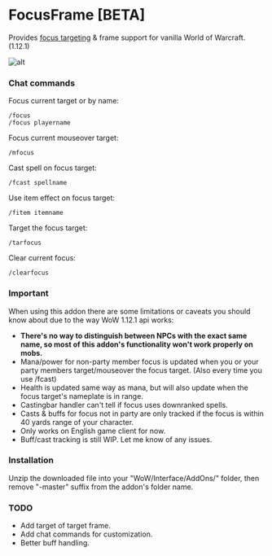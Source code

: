 # FocusFrame [BETA]
Provides [focus targeting](http://wowwiki.wikia.com/wiki/Focus_target) & frame support for vanilla World of Warcraft. (1.12.1)

![alt](http://i.imgur.com/Qziq2wX.jpg)

### Chat commands

Focus current target or by name:
```
/focus
/focus playername
```

Focus current mouseover target:
```
/mfocus
```

Cast spell on focus target:
```
/fcast spellname
```

Use item effect on focus target:
```
/fitem itemname
```

Target the focus target:
```
/tarfocus
```

Clear current focus:
```
/clearfocus
```

### Important
When using this addon there are some limitations or caveats you should know about due to the way WoW 1.12.1 api works:

- **There's no way to distinguish between NPCs with the exact same name, so most of this addon's functionality won't work properly on mobs.**
- Mana/power for non-party member focus is updated when you or your party members target/mouseover the focus target. (Also every time you use /fcast)
- Health is updated same way as mana, but will also update when the focus target's nameplate is in range.
- Castingbar handler can't tell if focus uses downranked spells.
- Casts & buffs for focus not in party are only tracked if the focus is within 40 yards range of your character.
- Only works on English game client for now.
- Buff/cast tracking is still WIP. Let me know of any issues.

### Installation
Unzip the downloaded file into your "WoW/Interface/AddOns/" folder, then remove "-master" suffix from the addon's folder name.


### TODO
- Add target of target frame.
- Add chat commands for customization.
- Better buff handling.
